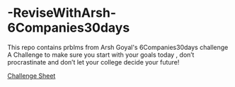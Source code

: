 # -ReviseWithArsh-6Companies30days
This repo contains prblms from Arsh Goyal's 6Companies30days challenge
A Challenge to make sure you start with your goals today , don’t procrastinate and don’t let your college decide your future!

[Challenge Sheet](https://docs.google.com/document/d/1jkVKWPcOAE2Xjt7GFLV-M8N50HygZpWcO26REFa7dZM/edit)
